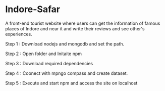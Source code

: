 # Indore-Safar

A front-end tourist website where users can get the information of famous places of Indore and near it and write their reviews and see other's experiences.

Step 1 : Download nodejs and mongodb and set the path.

Step 2 : Open folder and Initaite npm 

Step 3 : Download required dependencies

Step 4 : Coonect with mpngo compass and create dataset.

Step 5 : Execute and start npm and access the site on localhost
